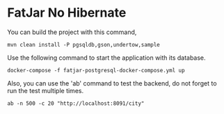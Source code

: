 # FatJar No Hibernate

You can build the project with this command,

```
mvn clean install -P pgsqldb,gson,undertow,sample
```

Use the following command to start the application with its database.

```
docker-compose -f fatjar-postgresql-docker-compose.yml up
```

Also, you can use the 'ab' command to test the backend, do not forget to run the test multiple times.

```
ab -n 500 -c 20 "http://localhost:8091/city"
```